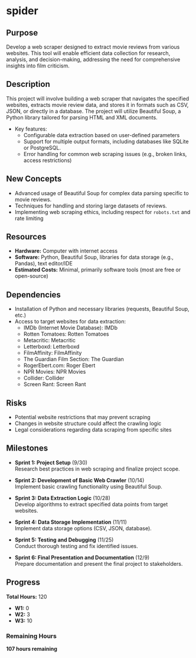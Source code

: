 # spider

## Purpose
Develop a web scraper designed to extract movie reviews from various websites. This tool will enable efficient data collection for research, analysis, and decision-making, addressing the need for comprehensive insights into film criticism.

## Description
This project will involve building a web scraper that navigates the specified websites, extracts movie review data, and stores it in formats such as CSV, JSON, or directly in a database. The project will utilize Beautiful Soup, a Python library tailored for parsing HTML and XML documents. 
- Key features:
  - Configurable data extraction based on user-defined parameters
  - Support for multiple output formats, including databases like SQLite or PostgreSQL.
  - Error handling for common web scraping issues (e.g., broken links, access restrictions)

## New Concepts
- Advanced usage of Beautiful Soup for complex data parsing specific to movie reviews.
- Techniques for handling and storing large datasets of reviews.
- Implementing web scraping ethics, including respect for `robots.txt` and rate limiting

## Resources
- **Hardware:** Computer with internet access
- **Software:** Python, Beautiful Soup, libraries for data storage (e.g., Pandas), text editor/IDE
- **Estimated Costs:** Minimal, primarily software tools (most are free or open-source)

## Dependencies
- Installation of Python and necessary libraries (requests, Beautiful Soup, etc.)
- Access to target websites for data extraction:
  - IMDb (Internet Movie Database): IMDb
  - Rotten Tomatoes: Rotten Tomatoes
  - Metacritic: Metacritic
  - Letterboxd: Letterboxd
  - FilmAffinity: FilmAffinity
  - The Guardian Film Section: The Guardian
  - RogerEbert.com: Roger Ebert
  - NPR Movies: NPR Movies
  - Collider: Collider
  - Screen Rant: Screen Rant


## Risks
- Potential website restrictions that may prevent scraping
- Changes in website structure could affect the crawling logic
- Legal considerations regarding data scraping from specific sites

## Milestones
- **Sprint 1: Project Setup** (9/30)  
  Research best practices in web scraping and finalize project scope.
  
- **Sprint 2: Development of Basic Web Crawler** (10/14)  
  Implement basic crawling functionality using Beautiful Soup.
  
- **Sprint 3: Data Extraction Logic** (10/28)  
  Develop algorithms to extract specified data points from target websites.
  
- **Sprint 4: Data Storage Implementation** (11/11)  
  Implement data storage options (CSV, JSON, database).
  
- **Sprint 5: Testing and Debugging** (11/25)  
  Conduct thorough testing and fix identified issues.
  
- **Sprint 6: Final Presentation and Documentation** (12/9)  
  Prepare documentation and present the final project to stakeholders.


## Progress
**Total Hours:** 120

- **W1:** 0
- **W2:** 3
- **W3:** 10

### Remaining Hours
**107 hours remaining**
